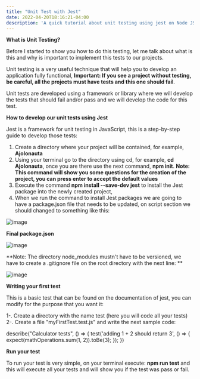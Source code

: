 ```yaml
---
title: "Unit Test with Jest"
date: 2022-04-20T18:16:21-04:00
description: 'A quick tutorial about unit testing using jest on Node JS'
---
```

**What is Unit Testing?**

Before I started to show you how to do this testing, let me talk about what is this and why is important to implement this tests to our projects.

Unit testing is a very useful technique that will help you to develop an application fully functional, **Important: If you see a project without testing, be careful, all the projects must have tests and this one should fail**.

Unit tests are developed using a framework or library where we will develop the tests that should fail and/or pass and we will develop the code for this test.

**How to develop our unit tests using Jest**

Jest is a framework for unit testing in JavaScript, this is a step-by-step guide to develop those tests:

1. Create a directory where your project will be contained, for example, **Ajolonauta**
2. Using your terminal go to the directory using cd, for example, **cd Ajolonauta**, once you are there use the next command, **npm init**.
**Note: This command will show you some questions for the creation of the project, you can press enter to accept the default values**
3. Execute the command **npm install --save-dev jest** to install the Jest package into the newly created project,
4. When we run the command to install Jest packages we are going to have a package.json file that needs to be updated, on script  section we should changed to something like this:

![image](https://user-images.githubusercontent.com/44887537/164289853-ac56314b-eaa0-4861-b545-6d1a9470b8ef.png)

**Final package.json**

![image](https://user-images.githubusercontent.com/44887537/164289919-71291665-ee68-41b9-8125-2f9b0928ee14.png)


**Note: The directory node_modules mustn't have to be versioned, we have to create a .gitignore file on the root directory with the next line: **

![image](https://user-images.githubusercontent.com/44887537/164290294-55f5bbb7-3e45-4a9a-af9e-c78c5bb2579b.png)

**Writing your first test**

This is a basic test that can be found on the documentation of jest, you can modify for the purpose that you want it:

1-. Create a directory with the name test (here you will code all your tests)
2-. Create a file "myFirstTest.test.js" and write the next sample code:

describe("Calculator tests", () => {
 test('adding 1 + 2 should return 3', () => {
   expect(mathOperations.sum(1, 2)).toBe(3);
 });
})

**Run your test**

To run your test is very simple, on your terminal execute: **npm run test** and this will execute all your tests and will show you if the test was pass or fail.
